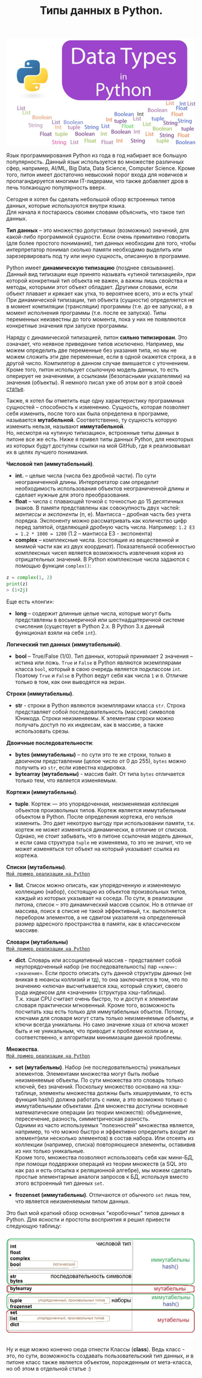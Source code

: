 ﻿---
layout: post
title: Типы данных в Python.
category: "imperative"
---
![](/image/post-2021-06-29/logo1.jpg)  

Язык программирования Python из года в год набирает все большую популярность. Данный язык используется во множестве различных сфер, например, AI/ML, Big Data, Data Science, Computer Science. Кроме того, питон имеет достаточно невысокий порог входа для новичков и пропагандируется многими IT-лидерами, что также добавляет дров в печь толкающую популярность вверх.  

Сегодня я хотел бы сделать небольшой обзор встроенных типов данных, которые используются внутри языка.  
Для начала я постараюсь своими словами объяснить, что такое тип данных.  

**Тип данных** – это множество допустимых (возможных) значений, для какой-либо программной сущности. Если очень примитивно говорить (для более простого понимания), тип данных необходим для того, чтобы интерпретатор понимал сколько памяти необходимо выделить или зарезервировать под ту или иную сущность, описанную в программе.   

Python имеет **динамическую типизацию** (позднее связывание). Данный вид типизации еще принято называть «утиной типизацией», при которой конкретный тип объекта не важен, а важны лишь свойства и методы, которыми этот объект обладает. Другими словами, если объект плавает и крякает как утка, то вероятнее всего, это и есть утка!  
При динамической типизации, тип объекта (сущности) определяется не в момент компиляции (трансляции) программы (т.е. до ее запуска), а в момент исполнения программы (т.е. после ее запуска). Типы переменных неизвестны до того момента, пока у них не появляются конкретные значения при запуске программы.  

Наряду с динамической типизацией, питон **сильно типизирован**. Это означает, что неявное приведение типов исключено. Например, мы можем определить две переменные без указания типа, но мы не можем сложить эти две переменные, если в одной окажется строка, а в другой число. Компилятор в данном случае вмешается с уточнением.  
Кроме того, питон использует ссылочную модель данных, то есть оперирует не значениями, а ссылками (безопасными указателями) на значения (объекты). Я немного писал уже об этом вот в этой своей [статье](https://optima740.github.io/universe/2021/02/02/programming-universe4/).  

Также, я хотел бы отметить еще одну характеристику программных сущностей – способность к изменению. Сущность, которая позволяет себя изменить, после того как была определена в программе, называется **мутабельной**. Соответственно, ту сущность которую изменить нельзя, называют **иммутабельной**.  
Но, несмотря на «утиную типизацию», встроенные типы данных в питоне все же есть. Ниже я привел типы данных Python, для некоторых из которых будут доступны ссылки на мой GitHub, где я реализовывал их в целях лучшего понимания.  

**Числовой тип (иммутабельный)**.

- **int.** – целые числа (числа без дробной части). По сути неограниченной длины. Интерпретатор сам определит необходимость использования объектов неограниченной длины и сделает нужные для этого преобразования.  
- **float** – числа с плавающей точкой с точностью до 15 десятичных знаков. В памяти представлены как совокупность двух частей: *мантиссы* и *экспоненты* (n, e). Мантисса – дробная часть без учета порядка. Экспоненту можно рассматривать как количество цифр перед запятой, отделяющей дробную часть числа. Например: `1.2 E3 = 1.2 * 1000 = 1200` (1.2 – мантисса E3 - экспонента)  
- **complex** – комплексные числа. (состоящие из вещественной и мнимой части как из двух координат). Показательной особенностью комплексных чисел является возможность извлечения корня из отрицательных значений. В Python комплексные числа задаются с помощью функции `complex()`:
```python
z = complex(1, 2)
print(z)
> (1+2j)
```  

Еще есть «лонги»:  

- **long** – содержит длинные целые числа, которые могут быть представлены в восьмеричной или шестнадцатеричной системе счисления 
(существует в Python 2.x. В Python 3.x данный функционал взяли на себя `int`).


**Логический тип данных (иммутабельный)**.  

- **bool** – True/False (1/0). Тип данных, который принимает 2 значения – истина или ложь. `True` и `False` в Python являются экземплярами класса `bool`, который в свою очередь является подклассом `int`. Поэтому `True` и `False` в Python ведут себя как числа `1` и `0`. Отличие только в том, как они выводятся на экран.  

**Строки (иммутабельны)**.  

- **str** - cтроки в Python являются экземплярами класса `str`. Строка представляет собой последовательность (массив) символов Юникода. Строки неизменяемы.
К элементам строки можно получать доступ по их индексам, как в массиве, а также использовать срезы.  

**Двоичные последовательности**:  

- **bytes (иммутабельны)** – по сути это те же строки, только в двоичном представлении (целое число от 0 до 255), `bytes` можно получить из `str`, если известна кодировка.
- **bytearray (мутабельны)** - массив байт. От типа `bytes` отличается только тем, что является изменяемым.  

**Кортежи (иммутабельны)**.  

- **tuple**. Кортеж — это упорядоченная, неизменяемая коллекция объектов произвольных типов. Кортеж является иммутабельным объектом в Python. После определения кортежа, его нельзя изменить. Это дает некотрую выгоду при использовании памяти, т.к. кортеж не может изменяться динамически, в отличие от списков. Однако, не стоит забывать, что в питоне ссылочная модель данных, и если сама структура `tuple` не изменяема, то это не значит, что не может изменяться тот объект на который указывает ссылка из кортежа.

**Cписки (мутабельны)**.  
[`Мой пример реализации на Python`](https://github.com/optima740/Data_structures-Python-/blob/master/level_1/My_new_list.py)  

- **list**. Cписок можно описать, как упорядоченную и изменяемую коллекцию (набор), состоящую из объектов произвольных типов, каждый из которых указывает на соседа. По сути, в реализации питона, список – это динамический массив ссылок. Но в отличае от массива, поиск в списке не такой эффективный, т.к. выполняется перебором элементов, а не сдвигом указателя на определенный размер адресного пространства в памяти, как в классическом массиве.

**Словари (мутабельны)**  
[`Мой пример реализации на Python`](https://github.com/optima740/Data_structures-Python-/blob/master/level_1/NativeArray.py)     

- **dict**. Словарь или ассоциативный массив - представляет собой неупорядоченный набор (не последовательность) пар `«ключ»: «значение»`. Если просто описать суть данной структуры данных (не вникая в нюансы коллизий и тд), то она заключается в том, что по значению «ключа» высчитывается хэш, который служит, своего рода индексом для «значения» (структура хэш-таблицы).  
Т.к. хэши CPU считает очень быстро, то и доступ к элементам словаря практически мгновенный. Кроме того, возможность посчитать хэш есть только для иммутабельных объктов. Потому, ключами для словаря могут стать только неизменяемые объекты, и ключи всегда уникальны. Но само значение хэша от ключа может быть и не уникальным, что приводит к проблеме коллизии и, соответственно, к алгоритмам минимизации данной проблемы.  

**Множества**.  
[`Мой пример реализации на Python`](https://github.com/optima740/Data_structures-Python-/blob/master/level_1/My_Set-new.py)

- **set (мутабельны)**. Набор (не последовательность) уникальных элементов. Элементами множества могут быть любые неизменяемые объекты. По сути множества это словарь только ключей, без значений. Поскольку множество основано на хэш-таблице, элементы множества должны быть хешируемыми, то есть функция hash() должна работать с ними, а это возможно только с иммутабельными объектами. Для множества доступны основные математические операции (из теории множеств): объединение, пересечение, разность, симметрическая разность.  
Одними из часто используемых "полезностей" множества является, например, то что можно быстро и эффективно определить входит ли элемент(или несколько элементов) в состав набора. Или отсеять из коллекции (например, списка) повторяющиеся элементы, оставивив из них только уникальные.  
Кроме того, множества позволяют использовать себя как мини-БД, при помощи поддержки операций из теории множеств (а SQL это как раз и есть отсылка к реляционной алгебре), мы можем сделать простые элементарные аналоги запросов к БД, используя вместо этого встроенный тип данных `set`.

- **frozenset (иммутабельны)**. Отличаются от обычного `set` лишь тем, что является неизменяемым типом данных.  

Это был мой краткий обзор основных "коробочных" типов данных в Python. Для ясности и простоты восприятия я решил привести следующую таблицу:  

![](/image/post-2021-06-29/python_type_table.jpg)  


Ну и еще можно конечно сюда отнести Классы (**class**). Ведь класс - это, по сути, возможность создавать пользовательский тип данных, и в питоне класс также является объектом, порожденным от мета-класса, но об этом в отдельной статье :)  






 





















